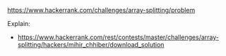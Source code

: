 https://www.hackerrank.com/challenges/array-splitting/problem

Explain:

- https://www.hackerrank.com/rest/contests/master/challenges/array-splitting/hackers/mihir_chhiber/download_solution
